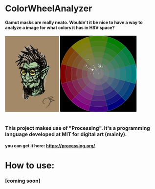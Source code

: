 # ColorWheelAnalyzer
#### Gamut masks are really neato. Wouldn't it be nice to have a way to analyze a image for what colors it has in HSV space?
![Goblin](https://raw.githubusercontent.com/aztecman/ColorWheelAnalyzer/main/goblin_smaller.png)
![Goblin](https://raw.githubusercontent.com/aztecman/ColorWheelAnalyzer/main/goblin_analysis2.png)
#
### This project makes use of "Processing". It's a programming language developed at MIT for digital art (mainly).
#### you can get it here: https://processing.org/
# How to use:
### [coming soon]
